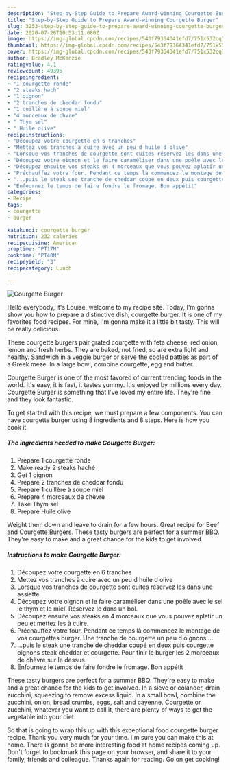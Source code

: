 ```yaml
---
description: "Step-by-Step Guide to Prepare Award-winning Courgette Burger"
title: "Step-by-Step Guide to Prepare Award-winning Courgette Burger"
slug: 3253-step-by-step-guide-to-prepare-award-winning-courgette-burger
date: 2020-07-26T10:53:11.080Z
image: https://img-global.cpcdn.com/recipes/543f79364341efd7/751x532cq70/courgette-burger-photo-principale-de-la-recette.jpg
thumbnail: https://img-global.cpcdn.com/recipes/543f79364341efd7/751x532cq70/courgette-burger-photo-principale-de-la-recette.jpg
cover: https://img-global.cpcdn.com/recipes/543f79364341efd7/751x532cq70/courgette-burger-photo-principale-de-la-recette.jpg
author: Bradley McKenzie
ratingvalue: 4.1
reviewcount: 49395
recipeingredient:
- "1 courgette ronde"
- "2 steaks hach"
- "1 oignon"
- "2 tranches de cheddar fondu"
- "1 cuillère à soupe miel"
- "4 morceaux de chvre"
- " Thym sel"
- " Huile olive"
recipeinstructions:
- "Découpez votre courgette en 6 tranches"
- "Mettez vos tranches à cuire avec un peu d huile d olive"
- "Lorsque vos tranches de courgette sont cuites réservez les dans une assiette"
- "Découpez votre oignon et le faire caraméliser dans une poêle avec le sel le thym et le miel. Réservez le dans un bol."
- "Découpez ensuite vos steaks en 4 morceaux que vous pouvez aplatir un peu et mettez les à cuire."
- "Préchauffez votre four. Pendant ce temps là commencez le montage de vos courgettes burger. Une tranche de courgette un peu d oignons...."
- "...puis le steak une tranche de cheddar coupé en deux puis courgette oignons steak cheddar et courgette. Pour finir le burger les 2 morceaux de chèvre sur le dessus."
- "Enfournez le temps de faire fondre le fromage. Bon appétit"
categories:
- Recipe
tags:
- courgette
- burger

katakunci: courgette burger 
nutrition: 232 calories
recipecuisine: American
preptime: "PT17M"
cooktime: "PT40M"
recipeyield: "3"
recipecategory: Lunch

---
```



![Courgette Burger](https://img-global.cpcdn.com/recipes/543f79364341efd7/751x532cq70/courgette-burger-photo-principale-de-la-recette.jpg)

Hello everybody, it's Louise, welcome to my recipe site. Today, I'm gonna show you how to prepare a distinctive dish, courgette burger. It is one of my favorites food recipes. For mine, I'm gonna make it a little bit tasty. This will be really delicious.

These courgette burgers pair grated courgette with feta cheese, red onion, lemon and fresh herbs. They are baked, not fried, so are extra light and healthy. Sandwich in a veggie burger or serve the cooled patties as part of a Greek meze. In a large bowl, combine courgette, egg and butter.

Courgette Burger is one of the most favored of current trending foods in the world. It's easy, it is fast, it tastes yummy. It's enjoyed by millions every day. Courgette Burger is something that I've loved my entire life. They're fine and they look fantastic.


To get started with this recipe, we must prepare a few components. You can have courgette burger using 8 ingredients and 8 steps. Here is how you cook it.

<!--inarticleads1-->

##### The ingredients needed to make Courgette Burger:

1. Prepare 1 courgette ronde
1. Make ready 2 steaks haché
1. Get 1 oignon
1. Prepare 2 tranches de cheddar fondu
1. Prepare 1 cuillère à soupe miel
1. Prepare 4 morceaux de chèvre
1. Take  Thym sel
1. Prepare  Huile olive


Weight them down and leave to drain for a few hours. Great recipe for Beef and Courgette Burgers. These tasty burgers are perfect for a summer BBQ. They&#39;re easy to make and a great chance for the kids to get involved. 

<!--inarticleads2-->

##### Instructions to make Courgette Burger:

1. Découpez votre courgette en 6 tranches
1. Mettez vos tranches à cuire avec un peu d huile d olive
1. Lorsque vos tranches de courgette sont cuites réservez les dans une assiette
1. Découpez votre oignon et le faire caraméliser dans une poêle avec le sel le thym et le miel. Réservez le dans un bol.
1. Découpez ensuite vos steaks en 4 morceaux que vous pouvez aplatir un peu et mettez les à cuire.
1. Préchauffez votre four. Pendant ce temps là commencez le montage de vos courgettes burger. Une tranche de courgette un peu d oignons....
1. ...puis le steak une tranche de cheddar coupé en deux puis courgette oignons steak cheddar et courgette. Pour finir le burger les 2 morceaux de chèvre sur le dessus.
1. Enfournez le temps de faire fondre le fromage. Bon appétit


These tasty burgers are perfect for a summer BBQ. They&#39;re easy to make and a great chance for the kids to get involved. In a sieve or colander, drain zucchini, squeezing to remove excess liquid. In a small bowl, combine the zucchini, onion, bread crumbs, eggs, salt and cayenne. Courgette or zucchini, whatever you want to call it, there are plenty of ways to get the vegetable into your diet. 

So that is going to wrap this up with this exceptional food courgette burger recipe. Thank you very much for your time. I'm sure you can make this at home. There is gonna be more interesting food at home recipes coming up. Don't forget to bookmark this page on your browser, and share it to your family, friends and colleague. Thanks again for reading. Go on get cooking!
